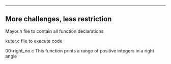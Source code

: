 ----------------------------------
More challenges, less restriction
--------------------------------

Mayor.h
file to contain all function declarations

kuter.c
file to execute code

00-right_no.c
This function prints a range of positive integers in a right angle
